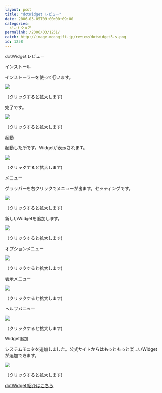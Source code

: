 ```yaml
---
layout: post
title: "dotWidget レビュー"
date: 2006-03-05T09:00:00+09:00
categories:
- ソフトウェア
permalink: /2006/03/1261/
catch: http://image.moongift.jp/review/dotwidget5.s.png
id: 1258
---
```

dotWidget レビュー  
<!--more-->

インストール

  

インストーラーを使って行います。

  

[![](http://image.moongift.jp/review/dotwidget1.s.png)](http://image.moongift.jp/review/dotwidget1.png)  
  
（クリックすると拡大します)

  

完了です。

  

[![](http://image.moongift.jp/review/dotwidget2.s.png)](http://image.moongift.jp/review/dotwidget2.png)  
  
（クリックすると拡大します)

  

起動

  

起動した所です。Widgetが表示されます。

  

[![](http://image.moongift.jp/review/dotwidget3.s.png)](http://image.moongift.jp/review/dotwidget3.png)  
  
（クリックすると拡大します)

  

メニュー

  

グラッパーを右クリックでメニューが出ます。セッティングです。

  

[![](http://image.moongift.jp/review/dotwidget4.s.png)](http://image.moongift.jp/review/dotwidget4.png)  
  
（クリックすると拡大します)

  

新しいWidgetを追加します。

  

[![](http://image.moongift.jp/review/dotwidget5.s.png)](http://image.moongift.jp/review/dotwidget5.png)  
  
（クリックすると拡大します)

  

オプションメニュー

  

[![](http://image.moongift.jp/review/dotwidget6.s.png)](http://image.moongift.jp/review/dotwidget6.png)  
  
（クリックすると拡大します)

  

表示メニュー

  

[![](http://image.moongift.jp/review/dotwidget7.s.png)](http://image.moongift.jp/review/dotwidget7.png)  
  
（クリックすると拡大します)

  

ヘルプメニュー

  

[![](http://image.moongift.jp/review/dotwidget8.s.png)](http://image.moongift.jp/review/dotwidget8.png)  
  
（クリックすると拡大します)

  

Widget追加

  

システムモニタを追加しました。公式サイトからはもっともっと楽しいWidgetが追加できます。

  

[![](http://image.moongift.jp/review/dotwidget9.s.png)](http://image.moongift.jp/review/dotwidget9.png)  
  
（クリックすると拡大します)

  

[dotWidget 紹介はこちら](http://oss.moongift.jp/intro/i-1248.html)


